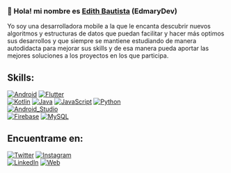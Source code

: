 ### 👋 Hola! mi nombre es [**Edith Bautista**](https://edmarybaga.github.io/EdithBautista/) (EdmaryDev)
Yo soy una desarrolladora mobile a la que le encanta descubrir nuevos algoritmos y estructuras de datos que puedan facilitar y hacer más optimos sus desarrollos y que siempre se mantiene estudiando de manera autodidacta para mejorar sus skills y de esa manera pueda aportar las mejores soluciones a los proyectos en los que participa.

## Skills:
[![Android](https://img.shields.io/badge/Android-3DDC84?style=for-the-badge&logo=android&logoColor=white&labelColor=101010)]()
[![Flutter](https://img.shields.io/badge/Flutter-0095D5?style=for-the-badge&logo=flutter&logoColor=white&labelColor=101010)]()
<br/>
[![Kotlin](https://img.shields.io/badge/Kotlin-0095D5?style=for-the-badge&logo=kotlin&logoColor=white&labelColor=101010)]()
[![Java](https://img.shields.io/badge/Java-007396?style=for-the-badge&logo=java&logoColor=white&labelColor=101010)]()
[![JavaScript](https://img.shields.io/badge/JavaScript-F7DF1E?style=for-the-badge&logo=javascript&logoColor=white&labelColor=101010)]()
[![Python](https://img.shields.io/badge/Python-3DDC84?style=for-the-badge&logo=python&logoColor=white&labelColor=101010)]()
<br/>
[![Android_Studio](https://img.shields.io/badge/Android_Studio-3DDC84?style=for-the-badge&logo=android-studio&logoColor=white&labelColor=101010)]()
</br>
[![Firebase](https://img.shields.io/badge/Firebase-FFCA28?style=for-the-badge&logo=firebase&logoColor=white&labelColor=101010)]()
[![MySQL](https://img.shields.io/badge/MySQL-4479A1?style=for-the-badge&logo=mysql&logoColor=white&labelColor=101010)]()

## Encuentrame en:
[![Twitter](https://img.shields.io/badge/Twitter-@EdmaryDev-1DA1F2?style=for-the-badge&logo=twitter&logoColor=white&labelColor=101010)](https://twitter.com/EdmaryDev)
[![Instagram](https://img.shields.io/badge/Instagram-@edmarydev-E4405F?style=for-the-badge&logo=instagram&logoColor=white&labelColor=101010)](https://instagram.com/edmarydev)
</br>
[![LinkedIn](https://img.shields.io/badge/LinkedIn-Edith_Maribel_Bautista_García-0077B5?style=for-the-badge&logo=linkedin&logoColor=white&labelColor=101010)](https://www.linkedin.com/in/edith-maribel-bautista-garcía-140677178)
[![Web](https://img.shields.io/badge/Mi_web-EdmaryDev-14a1f0?style=for-the-badge&logo=dev.to&logoColor=white&labelColor=101010)](https://edmarybaga.github.io/EdithBautista/)

<!--
**EdmaryBaga/EdmaryBaga** is a ✨ _special_ ✨ repository because its `README.md` (this file) appears on your GitHub profile.
Yo soy una desarrolladora mobile a la que le encanta descubrir nuevos algoritmos y estructuras de datos que puedan facilitar y hacer más optimos sus desarrollos, que siempre se mantiene estudiando de manera autodidacta para mejorar sus skills.
-->
